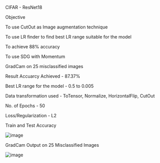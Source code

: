 CIFAR - ResNet18

Objective

To use CutOut as Image augmentation technique

To use LR finder to find best LR range suitable for the model

To achieve 88% accuracy

To use SDG with Momentum

GradCam on 25 misclassified images

Result
Accuarcy Achieved - 87.37%

Best LR range for the model - 0.5 to 0.005

Data transformation used - ToTensor, Normalize, HorizontalFlip, CutOut

No. of Epochs - 50

Loss/Regularization - L2

Train and Test Accuracy

![image](https://user-images.githubusercontent.com/36323558/83954186-9ba99680-a864-11ea-9342-4b5ebd8bf354.png)

GradCam Output on 25 Misclassified Images

![image](https://user-images.githubusercontent.com/36323558/83954204-cd226200-a864-11ea-9bb2-32aa1b4ac38c.png)

